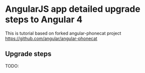 # AngularJS app detailed upgrade steps to Angular 4 

This is tutorial based on forked angular-phonecat project https://github.com/angular/angular-phonecat

## Upgrade steps

TODO:
